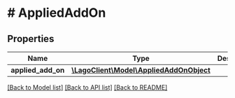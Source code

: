 # # AppliedAddOn

## Properties

Name | Type | Description | Notes
------------ | ------------- | ------------- | -------------
**applied_add_on** | [**\LagoClient\Model\AppliedAddOnObject**](AppliedAddOnObject.md) |  |

[[Back to Model list]](../../README.md#models) [[Back to API list]](../../README.md#endpoints) [[Back to README]](../../README.md)
